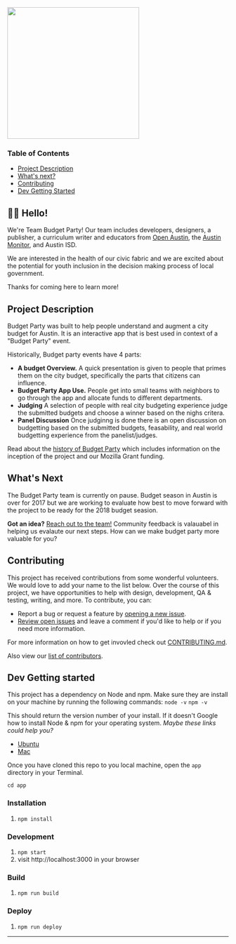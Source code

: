 <img src="http://dsh.re/af3f9" width="300"/>

### Table of Contents

- [Project Description](#project-description)
- [What's next?](#what's-next)
- [Contributing](#contributing)
- [Dev Getting Started](#dev-getting-started)

## 👋🏼 Hello! 

We're Team Budget Party! Our team includes developers, designers, a publisher, a curriculum writer and educators from [Open Austin](https://www.open-austin.org/), the [Austin Monitor](https://www.austinmonitor.com/), and Austin ISD.

We are interested in the health of our civic fabric and we are excited about the potential for youth inclusion in the decision making process of local government.

Thanks for coming here to learn more!

## Project Description

Budget Party was built to help people understand and augment a city budget for Austin. It is an interactive app that is best used in context of a "Budget Party" event. 

Historically, Budget party events have 4 parts:

* **A budget Overview.** A quick presentation is given to people that primes them on the city budget, specifically the parts that citizens can influence.  
* **Budget Party App Use.** People get into small teams with neighbors to go through the app and allocate funds to different departments. 
* **Judging** A selection of people with real city budgeting experience judge the submitted budgets and choose a winner based on the nighs critera. 
* **Panel Discussion** Once judginng is done there is an open discussion on budgetting based on the submitted budgets, feasability, and real world budgetting experience from the panelist/judges. 


Read about the [history of Budget Party](https://github.com/open-austin/budgetparty/wiki/Project-History) which includes information on the inception of the project and our Mozilla Grant funding. 






## What's Next
The Budget Party team is currently on pause. Budget season in Austin is over for 2017 but we are working to evaluate how best to move forward with the project to be ready for the 2018 budget seasion. 

**Got an idea?** [Reach out to the team!](https://victoria283.typeform.com/to/K5Ppy1) Community feedback is valauabel in helping us evalaute our next steps. How can we make budget party more valuable for you? 



## Contributing

This project has received contributions from some wonderful volunteers. We would love to add your name to the list below. Over the course of this project, we have opportunities to help with design, development, QA & testing, writing, and more. To contribute, you can:

- Report a bug or request a feature by [opening a new issue](https://github.com/open-austin/budgetparty/issues/new).
- [Review open issues](https://github.com/open-austin/budgetparty/issues) and leave a comment if you'd like to help or if you need more information.

For more information on how to get invovled check out [CONTRIBUTING.md](/CONTRIBUTING.md).

Also view our [list of contributors](https://github.com/open-austin/budgetparty/wiki/Contributors-&-Contributing).


## Dev Getting started 

This project has a dependency on Node and npm. Make sure they are install on your machine by running the following commands:
`node -v`
`npm -v`

This should return the version number of your install.
If it doesn't Google how to install Node & npm for your operating system.
_Maybe these links could help you?_
- [Ubuntu](https://www.digitalocean.com/community/tutorials/how-to-install-node-js-on-ubuntu-16-04)
- [Mac](https://nodesource.com/blog/installing-nodejs-tutorial-mac-os-x/)

Once you have cloned this repo to you local machine, open the `app` directory in your Terminal.

`cd app`

### Installation

1. `npm install`

### Development

1. `npm start`
2. visit http://localhost:3000 in your browser

### Build

1. `npm run build`

### Deploy

1. `npm run deploy`
___

